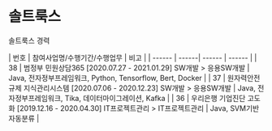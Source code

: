 # 솔트룩스

솔트룩스 경력

| 번호 | 참여사업명/수행기간/수행업무 | 비고 |
| ------ | ------| ------ | ------ |
| 38 |  범정부 민원상담365 [2020.07.27 - 2021.01.29] SW개발 > 응용SW개발 | Java, 전자정부프레임워크, Python, Tensorflow, Bert, Docker |
| 37 | 원자력안전규제 지식관리시스템 [2020.07.06 - 2020.12.23] SW개발 > 응용SW개발 | Java, 전자정부프레임워크, Tika, 데이터마이그레이션, Kafka |
| 36 | 우리은행 기업진단 고도화 [2019.12.16 - 2020.04.30] IT프로젝트관리 > IT프로젝트관리 | Java, SVM기반 자동분류 |
